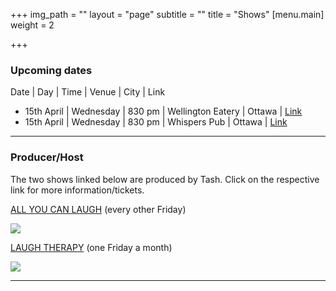 +++
img_path = ""
layout = "page"
subtitle = ""
title = "Shows"
[menu.main]
weight = 2

+++
### Upcoming dates

Date | Day | Time | Venue | City | Link

* 15th April | Wednesday | 830 pm | Wellington Eatery | Ottawa | [Link](https://www.eventbrite.ca/o/comedy-ottawa-10826961900)
* 15th April | Wednesday | 830 pm | Whispers Pub | Ottawa | [Link](https://www.eventbrite.ca/o/comedy-ottawa-10826961900)

***

### Producer/Host

The two shows linked below are produced by Tash. Click on the respective link for more information/tickets. 

[ALL YOU CAN LAUGH](https://www.eventbrite.ca/e/all-you-can-laugh-tickets-39145960622 "AYCL") (every other Friday)

![](/images/banner_aycl.jpg)

[LAUGH THERAPY](https://www.eventbrite.ca/e/laugh-therapy-tickets-83344871755 "LT") (one Friday a month)

![](/images/banner.jpg)

***